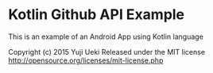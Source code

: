 # Kotlin Github API Example

This is an example of an Android App using Kotlin language

Copyright (c) 2015 Yuji Ueki
Released under the MIT license
http://opensource.org/licenses/mit-license.php
